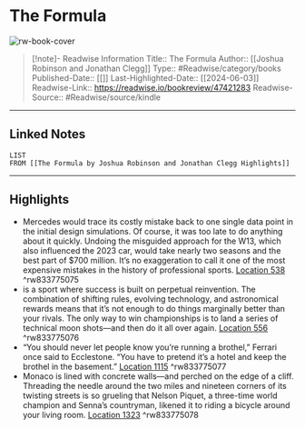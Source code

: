 # The Formula

![rw-book-cover](https://m.media-amazon.com/images/I/71pLW3G1bFL._SY160.jpg)
<br>
>[!note]- Readwise Information
>Title:: The Formula
>Author:: [[Joshua Robinson and Jonathan Clegg]]
>Type:: #Readwise/category/books
>Published-Date:: [[]]
>Last-Highlighted-Date:: [[2024-06-03]]
>Readwise-Link:: https://readwise.io/bookreview/47421283
>Readwise-Source:: #Readwise/source/kindle
--- 

## Linked Notes
```dataview
LIST
FROM [[The Formula by Joshua Robinson and Jonathan Clegg Highlights]]
```

---

## Highlights
- Mercedes would trace its costly mistake back to one single data point in the initial design simulations. Of course, it was too late to do anything about it quickly. Undoing the misguided approach for the W13, which also influenced the 2023 car, would take nearly two seasons and the best part of $700 million. It’s no exaggeration to call it one of the most expensive mistakes in the history of professional sports. [Location 538](https://readwise.io/open/833775075) ^rw833775075
- is a sport where success is built on perpetual reinvention. The combination of shifting rules, evolving technology, and astronomical rewards means that it’s not enough to do things marginally better than your rivals. The only way to win championships is to land a series of technical moon shots—and then do it all over again. [Location 556](https://readwise.io/open/833775076) ^rw833775076
- “You should never let people know you’re running a brothel,” Ferrari once said to Ecclestone. “You have to pretend it’s a hotel and keep the brothel in the basement.” [Location 1115](https://readwise.io/open/833775077) ^rw833775077
- Monaco is lined with concrete walls—and perched on the edge of a cliff. Threading the needle around the two miles and nineteen corners of its twisting streets is so grueling that Nelson Piquet, a three-time world champion and Senna’s countryman, likened it to riding a bicycle around your living room. [Location 1323](https://readwise.io/open/833775078) ^rw833775078
